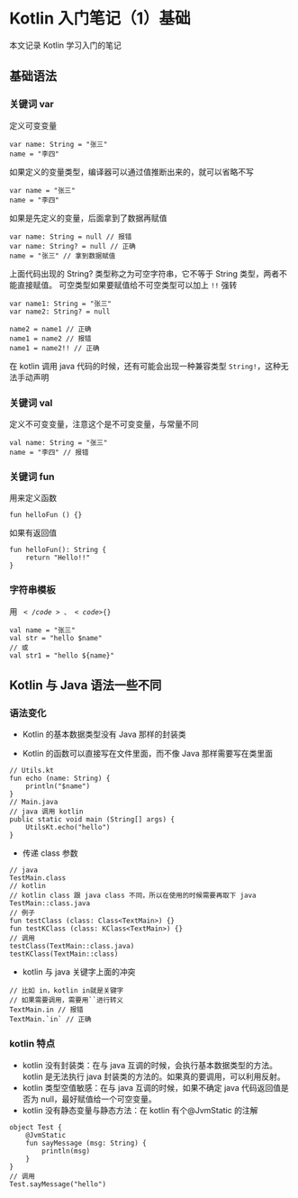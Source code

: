 
# Kotlin 入门笔记（1）基础

本文记录 Kotlin 学习入门的笔记 

## 基础语法

### 关键词 var

定义可变变量

```
var name: String = "张三"
name = "李四" 
```

如果定义的变量类型，编译器可以通过值推断出来的，就可以省略不写

```
var name = "张三"
name = "李四" 
```

如果是先定义的变量，后面拿到了数据再赋值

```
var name: String = null // 报错
var name: String? = null // 正确
name = "张三" // 拿到数据赋值
```

上面代码出现的 String? 类型称之为可空字符串，它不等于 String 类型，两者不能直接赋值。
可空类型如果要赋值给不可空类型可以加上 <code>!!</code> 强转

```
var name1: String = "张三"
var name2: String? = null

name2 = name1 // 正确
name1 = name2 // 报错
name1 = name2!! // 正确
```

在 kotlin 调用 java 代码的时候，还有可能会出现一种兼容类型 <code>String!</code>，这种无法手动声明

### 关键词 val 

定义不可变变量，注意这个是不可变变量，与常量不同

```
val name: String = "张三"
name = "李四" // 报错
```

### 关键词 fun

用来定义函数

```
fun helloFun () {}
```

如果有返回值

```
fun helloFun(): String {
    return "Hello!!"
}
```

### 字符串模板

用 <code>$</code>、<code>${}</code>

```
val name = "张三"
val str = "hello $name"
// 或
val str1 = "hello ${name}"
```

## Kotlin 与 Java 语法一些不同

### 语法变化

+ Kotlin 的基本数据类型没有 Java 那样的封装类

+ Kotlin 的函数可以直接写在文件里面，而不像 Java 那样需要写在类里面
```
// Utils.kt
fun echo (name: String) {
    println("$name")
}
// Main.java  
// java 调用 kotlin
public static void main (String[] args) {
    UtilsKt.echo("hello")
}
```

+ 传递 class 参数
```
// java 
TestMain.class
// kotlin
// kotlin class 跟 java class 不同，所以在使用的时候需要再取下 java
TestMain::class.java
// 例子
fun testClass (class: Class<TextMain>) {}
fun testKClass (class: KClass<TextMain>) {}
// 调用
testClass(TextMain::class.java)
testKClass(TextMain::class)
```

+ kotlin 与 java 关键字上面的冲突
```
// 比如 in，kotlin in就是关键字
// 如果需要调用，需要用``进行转义
TextMain.in // 报错
TextMain.`in` // 正确
```

### kotlin 特点

+ kotlin 没有封装类：在与 java 互调的时候，会执行基本数据类型的方法。kotlin 是无法执行 java 封装类的方法的。如果真的要调用，可以利用反射。
+ kotlin 类型空值敏感：在与 java 互调的时候，如果不确定 java 代码返回值是否为 null，最好赋值给一个可空变量。
+ kotlin 没有静态变量与静态方法：在 kotlin 有个@JvmStatic 的注解
```
object Test {
    @JvmStatic
    fun sayMessage (msg: String) {
        println(msg)
    } 
}
// 调用
Test.sayMessage("hello")
```


